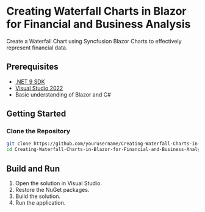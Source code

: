 # Creating Waterfall Charts in Blazor for Financial and Business Analysis

Create a Waterfall Chart using Syncfusion Blazor Charts to effectively represent financial data.

## Prerequisites

- [.NET 9 SDK](https://dotnet.microsoft.com/download/dotnet/9.0)
- [Visual Studio 2022](https://visualstudio.microsoft.com/vs/)
- Basic understanding of Blazor and C#

## Getting Started

### Clone the Repository

```bash
git clone https://github.com/yourusername/Creating-Waterfall-Charts-in-Blazor-for-Financial-and-Business-Analysis.git
cd Creating-Waterfall-Charts-in-Blazor-for-Financial-and-Business-Analysis
```

## Build and Run

1. Open the solution in Visual Studio.
2. Restore the NuGet packages.
3. Build the solution.
4. Run the application.